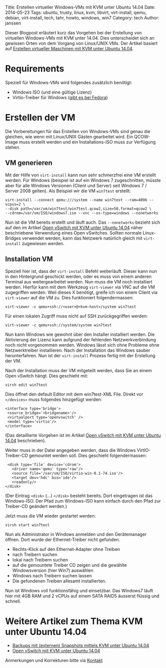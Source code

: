 Title: Erstellen virtueller Windows-VMs mit KVM unter Ubuntu 14.04 
Date: 2014-05-23
Tags: ubuntu, trusty, linux, kvm, libvirt, virt-install, qemu, debian, virt-install, tech, tahr, howto, windows, win7 
Category: tech 
Author: janssen

Dieser Blogpost erläutert kurz das Vorgehen bei der Erstellung von virtuellen Windows-VMs mit KVM unter 14.04. Dies unterscheidet sich an gewissen Orten von dem Vorgang von Linux/UNIX VMs. Der Artikel basiert auf [Erstellen virtueller Maschinen mit KVM unter Ubuntu 14.04](http://aurka.com/erstellen-virtueller-maschinen-mit-kvm-unter-ubuntu-1404.html).

# Requirements
Speziell für Windows-VMs wird folgendes zusätzlich benötigt:

* Windows <Version> ISO (und eine gültige Lizenz)
* Virtio-Treiber für Windows ([gibt es bei Fedora](https://alt.fedoraproject.org/pub/alt/virtio-win/latest/images/))

# Erstellen der VM
Die Vorbereitungen für das Erstellen von Windows-VMs sind genau die gleichen, wie wenn mit Linux/UNIX Gästen gearbeitet wird. Ein QCOW-Image muss erstellt werden und ein Installations-ISO muss zur Verfügung stehen.

## VM generieren
Mit der Hilfe von `virt-install` kann nun sehr schmerzfrei eine VM erstellt werden. Für Windows (beispiel ist auf ein Windows 7 zugeschnitten, müsste aber für alle Windows Versionen (Client und Server) seit Windows 7 / Server 2008 gelten). Als Beispiel wir die VM `win7test` erstellt:

	virt-install --connect qemu:///system --name win7test --ram=4096 --vcpus=2 \
	--disk path=/var/vm/win7test/win7test.qcow2,size=50,format=qcow2 \
	--cdrom=/var/vm/ISO/windows7.iso --vnc --os-type=windows --nonetworks

Nun ist die VM bereits erstellt und läuft auch. Das `--nonetworks` bezieht sich auf den im Artikel [Open vSwitch mit KVM unter Ubuntu 14.04](http://aurka.com/open-vswitch-mit-kvm-unter-ubuntu-1404.html) näher beschriebene Verwendung eines Open vSwitches. Sollten normale Linux-Bridges verwendet werden, kann das Netzwerk natürlich gleich mit `virt-install` zugewiesen werden. 

## Installation VM
Speziell hier ist, dass der `virt-install` Befehl weiterläuft. Dieser kann nun in den Hintergrund geschickt werden, oder es muss von einem anderen Terminal aus weitergearbeitet werden. 
Nun muss die VM noch installiert werden. Hierfür kann mit dem Werkzeug `virt-viewer` via VNC auf die VM zugegriffen werden. Weil dieses X benötigt, greife ich von einem Client via `virt-viewer` auf die VM zu. Dies funktioniert folgendermassen:

	virt-viewer -c qemu+ssh://<user>@<kvm-host>/system win7test 

Für einen lokalen Zugriff muss nicht auf SSH zurückgegriffen werden:

	virt-viewer -c qemu+ssh://system/system win7test

Nun kann Windows wie gewohnt über den Installer installiert werden. Die Aktivierung der Lizenz kann aufgrund der fehlenden Netzwerkverbindung noch nicht vorgenommen werden. Windows lässt sich ohne Probleme ohne Netzwerktreiber installieren. Nach der Installation das Windows sauber herunterfahren. Nun ist der `virt-install` Prozess fertig mit der Erstellung der VM.

Nach der Installation muss der VM mitgeteilt werden, dass Sie an einem Open vSwitch hängt. Dies geschieht mit:

	virsh edit win7test

Dies öffnet den default Editor mit dem win7test-XML File. Direkt vor `</devices>` muss folgendes hinzgefügt werden:

	<interface type='bridge'>
	 <source bridge='<bridgename>'/>
	 <virtualport type='openvswitch' />
	 <model type='virtio'/>
	</interface>

(Das detaillierte Vorgehen ist im Artikel [Open vSwitch mit KVM unter Ubuntu 14.04](http://aurka.com/open-vswitch-mit-kvm-unter-ubuntu-1404.html) beschrieben).

Weiter muss in der Datei angegeben werden, dass die Windows VirtIO-Treiber-CD gemountet werden soll. Dies geschieht folgendermassen:
	
	 <disk type='file' device='cdrom'>
	   <driver name='qemu' type='raw'/>
	   <source file='/var/vm/ISO/virtio-win-0.1-74.iso'/>
	   <target dev='hdc' bus='ide'/>
	   <readonly/>
	</disk>

(Der Eintrag `<disk>` (...) `</disk>` besteht bereits. Dort eingetragen ist das Windows-ISO. Der Pfad zum Windows-ISO kann einfach durch den Pfad zur Treiber-CD geändert werden.)

Jetzt muss die VM wieder gestartet werden:

	virsh start win7test

Nun als Administrator in Windows anmelden und den Gerätemanager öffnen. Dort wurde der Ethernet-Treiber nicht gefunden. 

* Rechts-Klick auf den Ethernet-Adapter ohne Treiben
* nach Treibern suchen
* lokal nach Treibern suchen
* auf die gemountete Treiber CD zeigen und die gewählte Windowsversion (hier Win7) auswählen
* Windows nach Treibern suchen lassen 
* Die gefundenen Treiben allesamt installierten. 

Nun ist Windows voll funktionsfähig und einsetzbar. Das Windows7 läuft hier mit 4GB RAM und 2 vCPUs auf einem SATA RAID5 äusserst flüssig und schnell. 


# Weitere Artikel zum Thema KVM unter Ubuntu 14.04

* [Backups mit (externen) Snapshots mittels KVM unter Ubuntu 14.04](http://aurka.com/backups-mit-externen-snapshots-mittels-kvm-unter-ubuntu-1404.html)
* [Open vSwitch mit KVM unter Ubuntu 14.04](http://aurka.com/open-vswitch-mit-kvm-unter-ubuntu-1404.html)

Anmerkungen und Korrekturen bitte via [Kontakt](http://aurka.com/pages/about.html)
